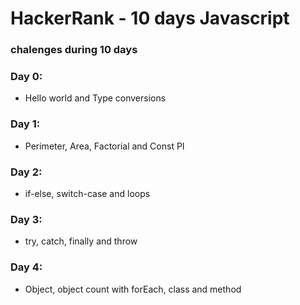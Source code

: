 # HackerRank - 10 days Javascript

### chalenges during 10 days

### Day 0:

- Hello world and Type conversions

### Day 1:

- Perimeter, Area, Factorial and Const PI

### Day 2:

- if-else, switch-case and loops

### Day 3:

- try, catch, finally and throw

### Day 4:

- Object, object count with forEach, class and method